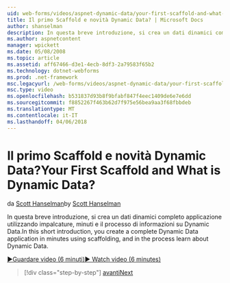 ```yaml
---
uid: web-forms/videos/aspnet-dynamic-data/your-first-scaffold-and-what-is-dynamic-data
title: Il primo Scaffold e novità Dynamic Data? | Microsoft Docs
author: shanselman
description: In questa breve introduzione, si crea un dati dinamici completo applicazione utilizzando impalcature, minuti e il processo di informazioni su Dynamic Data.
ms.author: aspnetcontent
manager: wpickett
ms.date: 05/08/2008
ms.topic: article
ms.assetid: aff67466-d3e1-4ecb-8df3-2a79583f65b2
ms.technology: dotnet-webforms
ms.prod: .net-framework
msc.legacyurl: /web-forms/videos/aspnet-dynamic-data/your-first-scaffold-and-what-is-dynamic-data
msc.type: video
ms.openlocfilehash: b531837d93b8f9bfabf847f4eec1409de6e7e6dd
ms.sourcegitcommit: f8852267f463b62d7f975e56bea9aa3f68fbbdeb
ms.translationtype: MT
ms.contentlocale: it-IT
ms.lasthandoff: 04/06/2018
---
```

<a name="your-first-scaffold-and-what-is-dynamic-data"></a><span data-ttu-id="e6dff-104">Il primo Scaffold e novità Dynamic Data?</span><span class="sxs-lookup"><span data-stu-id="e6dff-104">Your First Scaffold and What is Dynamic Data?</span></span>
====================
<span data-ttu-id="e6dff-105">da [Scott Hanselman](https://github.com/shanselman)</span><span class="sxs-lookup"><span data-stu-id="e6dff-105">by [Scott Hanselman](https://github.com/shanselman)</span></span>

<span data-ttu-id="e6dff-106">In questa breve introduzione, si crea un dati dinamici completo applicazione utilizzando impalcature, minuti e il processo di informazioni su Dynamic Data.</span><span class="sxs-lookup"><span data-stu-id="e6dff-106">In this short introduction, you create a complete Dynamic Data application in minutes using scaffolding, and in the process learn about Dynamic Data.</span></span>

[<span data-ttu-id="e6dff-107">&#9654;Guardare video (6 minuti)</span><span class="sxs-lookup"><span data-stu-id="e6dff-107">&#9654; Watch video (6 minutes)</span></span>](https://channel9.msdn.com/Blogs/ASP-NET-Site-Videos/your-first-scaffold-and-what-is-dynamic-data)

> [!div class="step-by-step"]
> [<span data-ttu-id="e6dff-108">avanti</span><span class="sxs-lookup"><span data-stu-id="e6dff-108">Next</span></span>](how-do-i-enable-inline-gridview-editing.md)
